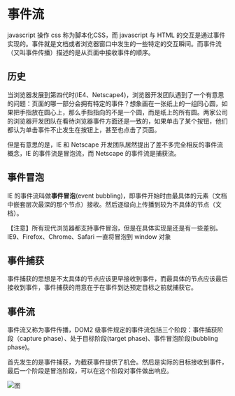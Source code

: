 # 事件流

javascript 操作 css 称为脚本化CSS，而 javascript 与 HTML 的交互是通过事件实现的。事件就是文档或者浏览器窗口中发生的一些特定的交互瞬间。而事件流（又叫事件传播）描述的是从页面中接收事件的顺序。

## 历史

当浏览器发展到第四代时(IE4、Netscape4)，浏览器开发团队遇到了一个有意思的问题：页面的哪一部分会拥有特定的事件？想象画在一张纸上的一组同心圆，如果把手指放在圆心上，那么手指指向的不是一个圆，而是纸上的所有圆。两家公司的浏览器开发团队在看待浏览器事件方面还是一致的，如果单击了某个按钮，他们都认为单击事件不止发生在按钮上，甚至也点击了页面。

但是有意思的是，IE 和 Netscape 开发团队居然提出了差不多完全相反的事件流概念，IE 的事件流是冒泡流，而 Netscape 的事件流是捕获流。

## 事件冒泡

IE 的事件流叫做**事件冒泡**(event bubbling)，即事件开始时由最具体的元素（文档中嵌套层次最深的那个节点）接收。然后逐级向上传播到较为不具体的节点（文档）。

【注意】所有现代浏览器都支持事件冒泡，但是在具体实现是还是有一些差别。IE9、Firefox、Chrome、Safari 一直将冒泡到 window 对象

## 事件捕获

事件捕获的思想是不太具体的节点应该更早接收到事件，而最具体的节点应该最后接收到事件，事件捕获的用意在于在事件到达预定目标之前就捕获它。

## 事件流

事件流又称为事件传播，DOM2 级事件规定的事件流包括三个阶段：事件捕获阶段（capture phase）、处于目标阶段(target phase)、事件冒泡阶段(bubbling phase)。

首先发生的是事件捕获，为截获事件提供了机会。然后是实际的目标接收到事件，最后一个阶段是冒泡阶段，可以在这个阶段对事件做出响应。

![图](https://pic.xiaohuochai.site/blog/JS_DOM_event_eventFlow.jpg)
